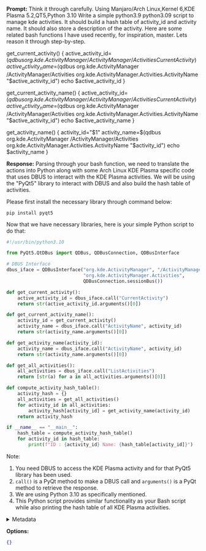**Prompt:**
Think it through carefully. Using Manjaro/Arch Linux,Kernel 6,KDE Plasma 5.2,QT5,Python 3.10 
Write a simple python3.9 python3.09 script to manage kde activities. It should build a hash table of activity_id and activity name. It should also store a description of the activity. 
Here are some related bash functions I have used recently, for inspiration, master. Lets reason it through step-by-step.

get_current_activity() {
  active_activity_id=$(qdbus org.kde.ActivityManager /ActivityManager/Activities CurrentActivity)
  active_activity_name=$(qdbus org.kde.ActivityManager /ActivityManager/Activities org.kde.ActivityManager.Activities.ActivityName "$active_activity_id")
  echo $active_activity_id
}

get_current_activity_name() {
  active_activity_id=$(qdbus org.kde.ActivityManager /ActivityManager/Activities CurrentActivity)
  active_activity_name=$(qdbus org.kde.ActivityManager /ActivityManager/Activities org.kde.ActivityManager.Activities.ActivityName "$active_activity_id")
  echo $active_activity_name
}

get_activity_name() {
  activity_id="$1"
  activity_name=$(qdbus org.kde.ActivityManager /ActivityManager/Activities org.kde.ActivityManager.Activities.ActivityName "$activity_id")
  echo $activity_name
}

**Response:**
Parsing through your bash function, we need to translate the actions into Python along with some Arch Linux KDE Plasma specific code that uses DBUS to interact with the KDE Plasma activities. We will be using the "PyQt5" library to interact with DBUS and also build the hash table of activities.

Please first install the necessary library through command below:
```
pip install pyqt5
```

Now that we have necessary libraries, here is your simple Python script to do that:

```python
#!/usr/bin/python3.10

from PyQt5.QtDBus import QDBus, QDBusConnection, QDBusInterface

# DBUS Interface
dbus_iface = QDBusInterface("org.kde.ActivityManager", "/ActivityManager/Activities", 
                            "org.kde.ActivityManager.Activities", 
                            QDBusConnection.sessionBus())

def get_current_activity():
    active_activity_id = dbus_iface.call("CurrentActivity")
    return str(active_activity_id.arguments()[0])

def get_current_activity_name():
    activity_id = get_current_activity()
    activity_name = dbus_iface.call("ActivityName", activity_id)
    return str(activity_name.arguments()[0])

def get_activity_name(activity_id):
    activity_name = dbus_iface.call("ActivityName", activity_id)
    return str(activity_name.arguments()[0])

def get_all_activities():
    all_activities = dbus_iface.call("ListActivities")
    return [str(a) for a in all_activities.arguments()[0]] 

def compute_activity_hash_table():
    activity_hash = {}
    all_activities = get_all_activities()
    for activity_id in all_activities:
        activity_hash[activity_id] = get_activity_name(activity_id)
    return activity_hash

if __name__ == "__main__":
    hash_table = compute_activity_hash_table()
    for activity_id in hash_table:
        print(f"ID : {activity_id} Name: {hash_table[activity_id]}")
```

Note: 
1. You need DBUS to access the KDE Plasma activity and for that PyQt5 library has been used.
2. `call()` is a PyQt method to make a DBUS call and `arguments()` is a PyQt method to retrieve the response.
3. We are using Python 3.10 as specifically mentioned.
4. This Python script provides similar functionality as your Bash script while also printing the hash table of all KDE Plasma activities.

<details><summary>Metadata</summary>

- Duration: 34896 ms
- Datetime: 2023-07-19T18:12:29.046353
- Model: gpt-4-0613

</details>

**Options:**
```json
{}
```

